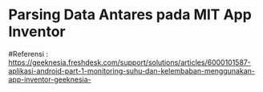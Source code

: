 # Parsing Data Antares pada MIT App Inventor <br>
#Referensi : <br>
https://geeknesia.freshdesk.com/support/solutions/articles/6000101587-aplikasi-android-part-1-monitoring-suhu-dan-kelembaban-menggunakan-app-inventor-geeknesia-
